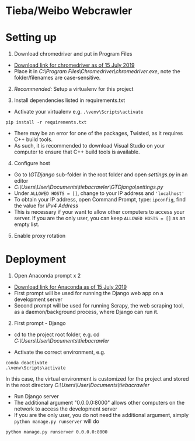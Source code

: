 # Tieba/Weibo Webcrawler

# Setting up

1. Download chromedriver and put in Program Files

- [Download link for chromedriver as of 15 July 2019](http://chromedriver.chromium.org/downloads)
- Place it in _C:\Program Files\Chromedriver\chromedriver.exe_, note the folder/filenames are case-sensitive.

2. _Recommended:_ Setup a virtualenv for this project

3. Install dependencies listed in requirements.txt

- Activate your virtualenv e.g. `.\venv\Scripts\activate`

```
pip install -r requirements.txt
```

- There may be an error for one of the packages, Twisted, as it requires C++ build tools.
- As such, it is recommended to download Visual Studio on your computer to ensure that C++ build tools is available.

4. Configure host

- Go to _\GTDjango_ sub-folder in the root folder and open _settings.py_ in an editor
- _C:\Users\User\Documents\tiebacrawler\GTDjango\settings.py_
- Under `ALLOWED HOSTS = []`, change to your IP address and `'localhost'`
- To obtain your IP address, open Command Prompt, type: `ipconfig`, find the value for _IPv4 Address_
- This is necessary if your want to allow other computers to access your server. If you are the only user, you can keep `ALLOWED HOSTS = []` as an empty list.

5. Enable proxy rotation

# Deployment

1. Open Anaconda prompt x 2

- [Download link for Anaconda as of 15 July 2019](https://www.anaconda.com/distribution/)
- First prompt will be used for running the Django web app on a development server
- Second prompt will be used for running Scrapy, the web scraping tool, as a daemon/background process, where Django can run it.

2. First prompt - Django

- cd to the project root folder, e.g.
  cd _C:\Users\User\Documents\tiebacrawler_

- Activate the correct environment, e.g.

```
conda deactivate
.\venv\Scripts\activate
```

In this case, the virtual environment is customized for the project and stored in the root directory _C:\Users\User\Documents\tiebacrawler_

- Run Django server
- The additional argument "0.0.0.0:8000" allows other computers on the network to access the development server
- If you are the only user, you do not need the additional argument, simply `python manage.py runserver` will do

```
python manage.py runserver 0.0.0.0:8000
```
